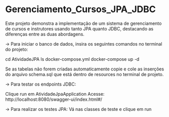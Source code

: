 # Gerenciamento_Cursos_JPA_JDBC
Este projeto demonstra a implementação de um sistema de gerenciamento de cursos e instrutores 
usando tanto JPA quanto JDBC, destacando as diferenças entre as duas abordagens.

→ Para iniciar o banco de dados, insira os seguintes comandos no terminal do projeto:

cd AtividadeJPA
ls docker-compose.yml
docker-compose up -d

Se as tabelas não forem criadas automaticamente copie e cole as inserções do arquivo schema.sql
que está dentro de resources no terminal de projeto.

→ Para testar os endpoints JDBC:

Clique run em AtividadeJpaApplication
Acesse: http://localhost:8080/swagger-ui/index.html#/

→ Para realizar os testes JPA:
Vá nas classes de teste e clique em run
